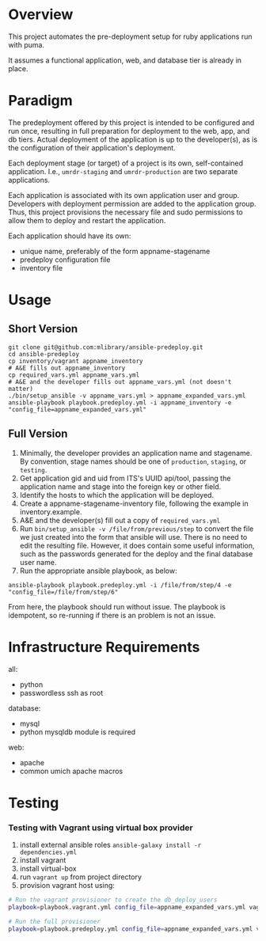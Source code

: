# Overview

This project automates the pre-deployment setup for ruby applications 
run with puma.  

It assumes a functional application, web, and database tier is already
in place.

# Paradigm

The predeployment offered by this project is intended to be configured
and run once, resulting in full preparation for deployment to the web, 
app, and db tiers.  Actual deployment of the application is up to the developer(s), 
as is the configuration of their application's deployment.  

Each deployment stage (or target) of a project is its own, self-contained 
application.  I.e., `umrdr-staging` and `umrdr-production` are two 
separate applications.  

Each application is associated with its own application user and group.
Developers with deployment permission are added to the application 
group.  Thus, this project provisions the necessary file and sudo 
permissions to allow them to deploy and restart the application.

Each application should have its own:
* unique name, preferably of the form appname-stagename
* predeploy configuration file
* inventory file

# Usage

## Short Version

```
git clone git@github.com:mlibrary/ansible-predeploy.git
cd ansible-predeploy
cp inventory/vagrant appname_inventory
# A&E fills out appname_inventory
cp required_vars.yml appname_vars.yml
# A&E and the developer fills out appname_vars.yml (not doesn't matter)
./bin/setup_ansible -v appname_vars.yml > appname_expanded_vars.yml
ansible-playbook playbook.predeploy.yml -i appname_inventory -e "config_file=appname_expanded_vars.yml"
```

## Full Version


1. Minimally, the developer provides an application name and stagename.
   By convention, stage names should be one of `production`, `staging`,
   or `testing`.  
2. Get application gid and uid from ITS's UUID api/tool, passing the 
   application name and stage into the foreign key or other field.
3. Identify the hosts to which the application will be deployed.  
4. Create a appname-stagename-inventory file, following the example
   in inventory.example.
5. A&E and the developer(s) fill out a copy of `required_vars.yml`
6. Run `bin/setup_ansible -v /file/from/previous/step` to convert the
   file we just created into the form that ansible will use.  There is 
   no need to edit the resulting file.  However, it does contain some useful 
   information, such as the passwords generated for the deploy and the 
   final database user name.
7. Run the appropriate ansible playbook, as below:

`ansible-playbook playbook.predeploy.yml -i /file/from/step/4 -e "config_file=/file/from/step/6"`

From here, the playbook should run without issue.  The playbook
is idempotent, so re-running if there is an problem is not an
issue.

# Infrastructure Requirements
all:
* python
* passwordless ssh as root

database:
* mysql
* python mysqldb module is required

web:
* apache
* common umich apache macros



# Testing
### Testing with Vagrant using virtual box provider
1. install external ansible roles `ansible-galaxy install -r dependencies.yml`
1. install vagrant
2. install virtual-box
3. run `vagrant up` from project directory
5. provision vagrant host using:

```bash
# Run the vagrant provisioner to create the db_deploy_users
playbook=playbook.vagrant.yml config_file=appname_expanded_vars.yml vagrant provision

# Run the full provisioner
playbook=playbook.predeploy.yml config_file=appname_expanded_vars.yml vagrant provision
```
